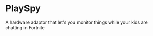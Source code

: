 # PlaySpy
A hardware adaptor that let's you monitor things while your kids are chatting in Fortnite

